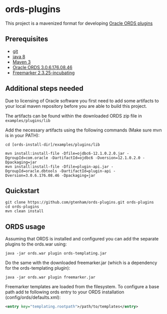 # ords-plugins
This project is a mavenized format for developing [Oracle ORDS plugins](http://download.oracle.com/otndocs/java/javadocs/3.0/plugin-api/getting-started.html)


## Prerequisites
* [git](http://git-scm.com/)
* [java 8](http://java.com)
* [Maven 3](http://maven.apache.org)
* [Oracle ORDS 3.0.6.176.08.46](http://www.oracle.com/technetwork/developer-tools/rest-data-services/downloads/ords-download-306-3232130.html)
* [Freemarker 2.3.25-incubating](http://www.apache.org/dyn/closer.cgi/incubator/freemarker/engine/2.3.25-incubating/binaries/apache-freemarker-2.3.25-incubating-bin.tar.gz)

## Additional steps needed
Due to licensing of Oracle software you first need to add some artifacts to 
your local maven repository before you are able to build this project.

The artifacts can be found within the downloaded ORDS zip file in `examples/plugins/lib`

Add the necessary artifacts using the following commands (Make sure mvn is in your PATH):

```shell
cd [ords-install-dir]/examples/plugins/lib

mvn install:install-file -Dfile=ojdbc6-12.1.0.2.0.jar -DgroupId=com.oracle -DartifactId=ojdbc6 -Dversion=12.1.0.2.0 -Dpackaging=jar
mvn install:install-file -Dfile=plugin-api.jar -DgroupId=oracle.dbtools -DartifactId=plugin-api -Dversion=3.0.6.176.08.46 -Dpackaging=jar
```

## Quickstart
```shell
git clone https://github.com/gtenham/ords-plugins.git ords-plugins
cd ords-plugins
mvn clean install
```

## ORDS usage
Assuming that ORDS is installed and configured you can add the separate plugins to the ords.war
using:

``` shell
java -jar ords.war plugin ords-templating.jar
```

Do the same with the downloaded freemarker.jar (which is a dependency for the ords-templating plugin):

``` shell
java -jar ords.war plugin freemarker.jar
```

Freemarker templates are loaded from the filesystem. To configure a base path add te following
ords entry to your ORDS installation (config/ords/defaults.xml):

```xml
<entry key="templating.rootpath">/path/to/templates</entry>
```
